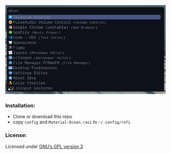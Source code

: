 ![](https://raw.githubusercontent.com/material-ocean/rofi-Theme/master/2019-08-17_20-39.png)

### Installation:

- Clone or download this repo
- copy `config` and `Material-Ocean.rasi` to `~/.config/rofi`

### License:

Licensed under [GNU’s GPL version 3](https://github.com/material-ocean/Material-Ocean/blob/master/LICENSE)